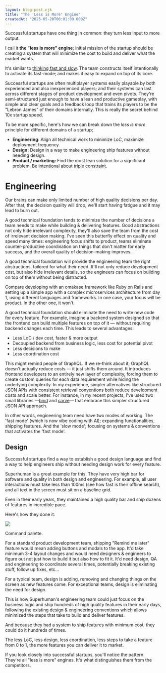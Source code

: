 ```yaml
---
layout: blog-post.njk
title: "The 'Less is More' Engine"
createdAt: "2025-05-20T00:01:00.000Z"
---
```


Successful startups have one thing in common: they turn less input to more output.

I call it **the "less is more" engine**; initial mission of the startup should be creating a system that will minimize the cost to build and deliver what the market wants.

It's similar to [thinking fast and slow](https://en.wikipedia.org/wiki/Thinking,_Fast_and_Slow). The team constructs itself intentionally to activate its fast-mode; and makes it easy to expand on top of its core.

Successful startups are often multiplayer systems easily playable by both experienced and also inexperienced players; and their systems can last across different stages of product development and even pivots. They're semi-structured just enough to have a lean and productive gameplay, with simple and clear goals and a feedback loop that trains its players to be the "Lebron James" of their domains internally. This is really the secret behind 10x startup speed.

To be more specific, here's how we can break down the *less is more* principle for different domains of a startup;

* **Engineering**: Align all technical work to minimize LoC, maximize deployment frequency.
* **Design:** Design in a way to make engineering ship features without needing design.
* **Product / marketing:** Find the most lean solution for a significant problem. Be intentional about [triple constraint](https://en.wikipedia.org/wiki/Project_management_triangle).

# Engineering

Our brains can make only limited number of high quality decisions per day. After that, the decision quality will drop, we'll start having fatigue and it may lead to burn out.

A good technical foundation tends to minimize the number of decisions a team needs to make while building & delivering features. Good abstractions not only hide irrelevant complexity, they'll also save the team from the cost of irrelevant decision making. I've seen this butterfly effect on quality and speed many times: engineering focus shifts to product, teams eliminate counter-productive coordination on things that don't matter for early success, and the overall quality of decision-making improves.

A good technical foundation will provide the engineering team the right abstractions, tailored for what their need. It'll not only reduce development cost, but also hide irrelevant details, so the engineers can focus on building on top of them without being distracted.

Compare developing with an omakase framework like Ruby on Rails and setting up a simple app with a complex microservices architecture from day 1, using different languages and frameworks. In one case, your focus will be product. In the other one, it won't.

A good technical foundation should eliminate the need to write new code for every feature. For example, imagine a backend system designed so that the frontend can build multiple features on top of it — without requiring backend changes each time. This leads to several advantages:

* Less LoC / dev cost, faster & more output
* Decoupled backend from business logic, less cost for potential pivot
* Less decisions to make
* Less coordination cost

This might remind people of GraphQL. If we re-think about it; GraphQL doesn't actually reduce costs — it just shifts them around. It introduces frontend developers to an entirely new layer of complexity, forcing them to create custom queries for each data requirement while hiding the underlying complexity. In my experience, simpler alternatives like structured JSON APIs with consistent retrieval conventions both reduce development costs and scale better. For instance, in my recent projects, I've used two small libraries —[bind](https://github.com/azer/bind) and [carve](https://github.com/azer/carve)— that embrace this simpler structured JSON API approach.

In other words, engineering team need have two modes of working. The 'fast mode' (which is now vibe coding with AI); expanding functionalities, shipping features. And the 'slow mode'; focusing on systems & conventions that activates the 'fast mode'.

## Design

Successful startups find a way to establish a good design language and find a way to help engineers ship without needing design work for every feature.

Superhuman is a great example for this. They have very high bar for software and quality in both design and engineering. For example, all user interactions must take less than 100ms (see how fast is their offline search), and all text in the screen must sit on a baseline grid.

Even in their early years, they maintained a high quality bar and ship dozens of features in incredible pace.

Here's how they done it:

![](https://blog.superhuman.com/content/images/size/w1000/2021/10/Command-Palette.png)

Command palette.

For a standard product development team, shipping "Remind me later" feature would mean adding buttons and modals to the app. It'd take minimum 3-4 layout changes and would need designers & engineers to figure out not just how to build it but also how to fit it. It'd need design, QA and engineering to coordinate several times, potentially breaking existing stuff, follow up fixes, etc...

For a typical team, design is adding, removing and changing things on the screen as new features come. For exceptional teams, design is eliminating the need for design.

This is how Superhuman's engineering team could just focus on the business logic and ship hundreds of high quality features in their early days, following the existing design & engineering conventions which allows minimized the steps that take to build and deliver features.

And because they had a system to ship features with minimum cost, they could do it hundreds of times.

The less LoC, less design, less coordination, less steps to take a feature from 0 to 1, the more features you can deliver it to market.

If you look closely into successful startups, you'll notice the pattern. They're all "less is more" engines. It's what distinguishes them from the competitors.
